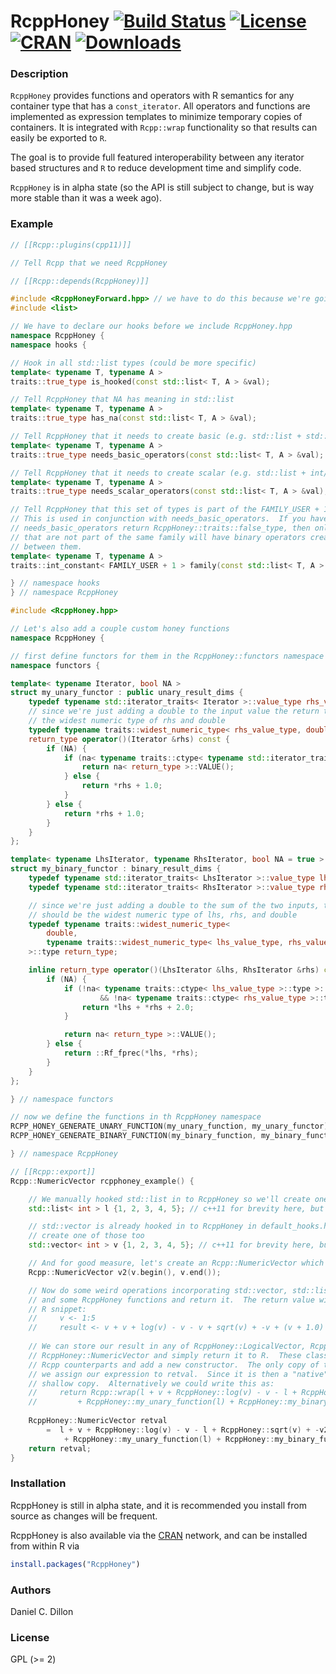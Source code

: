 # RcppHoney [![Build Status](https://travis-ci.org/dcdillon/RcppHoney.svg?branch=master)](https://travis-ci.org/dcdillon/RcppHoney) [![License](http://img.shields.io/badge/license-GPL%20%28%3E=%202%29-brightgreen.svg?style=flat)](http://www.gnu.org/licenses/gpl-2.0.html) [![CRAN](http://www.r-pkg.org/badges/version/RcppHoney)](http://cran.r-project.org/package=RcppHoney) [![Downloads](http://cranlogs.r-pkg.org/badges/RcppHoney?color=brightgreen)](http://www.r-pkg.org/pkg/RcppHoney)

### Description

`RcppHoney` provides functions and operators with R semantics for any container type that has a `const_iterator`.  All operators and functions are implemented as expression templates to minimize temporary copies of containers.  It is integrated with `Rcpp::wrap` functionality so that results can easily be exported to `R`.

The goal is to provide full featured interoperability between any iterator based structures and `R` to reduce development time and simplify code.

`RcppHoney` is in alpha state (so the API is still subject to change, but is way more stable than it was a week ago).

### Example

```c++
// [[Rcpp::plugins(cpp11)]]

// Tell Rcpp that we need RcppHoney

// [[Rcpp::depends(RcppHoney)]]

#include <RcppHoneyForward.hpp> // we have to do this because we're going to hook in a non-default structure
#include <list>

// We have to declare our hooks before we include RcppHoney.hpp
namespace RcppHoney {
namespace hooks {

// Hook in all std::list types (could be more specific)
template< typename T, typename A >
traits::true_type is_hooked(const std::list< T, A > &val);

// Tell RcppHoney that NA has meaning in std::list
template< typename T, typename A >
traits::true_type has_na(const std::list< T, A > &val);

// Tell RcppHoney that it needs to create basic (e.g. std::list + std::list) operators
template< typename T, typename A >
traits::true_type needs_basic_operators(const std::list< T, A > &val);

// Tell RcppHoney that it needs to create scalar (e.g. std::list + int/double) operators
template< typename T, typename A >
traits::true_type needs_scalar_operators(const std::list< T, A > &val);

// Tell RcppHoney that this set of types is part of the FAMILY_USER + 1 family.
// This is used in conjunction with needs_basic_operators.  If you have
// needs_basic_operators return RcppHoney::traits::false_type, then only types
// that are not part of the same family will have binary operators created
// between them.
template< typename T, typename A >
traits::int_constant< FAMILY_USER + 1 > family(const std::list< T, A > &val);

} // namespace hooks
} // namespace RcppHoney

#include <RcppHoney.hpp>

// Let's also add a couple custom honey functions
namespace RcppHoney {

// first define functors for them in the RcppHoney::functors namespace
namespace functors {

template< typename Iterator, bool NA >
struct my_unary_functor : public unary_result_dims {
    typedef typename std::iterator_traits< Iterator >::value_type rhs_value_type;
    // since we're just adding a double to the input value the return type should be
    // the widest numeric type of rhs and double
    typedef typename traits::widest_numeric_type< rhs_value_type, double >::type return_type;
    return_type operator()(Iterator &rhs) const {
        if (NA) {
            if (na< typename traits::ctype< typename std::iterator_traits< Iterator >::value_type >::type >::is_na(*rhs)) {
                return na< return_type >::VALUE();
            } else {
                return *rhs + 1.0;
            }
        } else {
            return *rhs + 1.0;
        }
    }
};

template< typename LhsIterator, typename RhsIterator, bool NA = true >
struct my_binary_functor : binary_result_dims {
    typedef typename std::iterator_traits< LhsIterator >::value_type lhs_value_type;
    typedef typename std::iterator_traits< RhsIterator >::value_type rhs_value_type;

    // since we're just adding a double to the sum of the two inputs, the return type
    // should be the widest numeric type of lhs, rhs, and double
    typedef typename traits::widest_numeric_type<
        double,
        typename traits::widest_numeric_type< lhs_value_type, rhs_value_type >::type
    >::type return_type;

    inline return_type operator()(LhsIterator &lhs, RhsIterator &rhs) const {
        if (NA) {
            if (!na< typename traits::ctype< lhs_value_type >::type >::is_na(*lhs)
                    && !na< typename traits::ctype< rhs_value_type >::type >::is_na(*rhs)) {
                return *lhs + *rhs + 2.0;
            }

            return na< return_type >::VALUE();
        } else {
            return ::Rf_fprec(*lhs, *rhs);
        }
    }
};

} // namespace functors

// now we define the functions in th RcppHoney namespace
RCPP_HONEY_GENERATE_UNARY_FUNCTION(my_unary_function, my_unary_functor)
RCPP_HONEY_GENERATE_BINARY_FUNCTION(my_binary_function, my_binary_functor)

} // namespace RcppHoney

// [[Rcpp::export]]
Rcpp::NumericVector rcpphoney_example() {

    // We manually hooked std::list in to RcppHoney so we'll create one
    std::list< int > l {1, 2, 3, 4, 5}; // c++11 for brevity here, but not required for RcppHoney

    // std::vector is already hooked in to RcppHoney in default_hooks.hpp so we'll
    // create one of those too
    std::vector< int > v {1, 2, 3, 4, 5}; // c++11 for brevity here, but not required for RcppHoney

    // And for good measure, let's create an Rcpp::NumericVector which is also hooked by default
    Rcpp::NumericVector v2(v.begin(), v.end());

    // Now do some weird operations incorporating std::vector, std::list, Rcpp::NumericVector
    // and some RcppHoney functions and return it.  The return value will be equal to the following
    // R snippet:
    //     v <- 1:5
    //     result <- v + v + log(v) - v - v + sqrt(v) + -v + (v + 1.0) + (v + v + 2.0)
    
    // We can store our result in any of RcppHoney::LogicalVector, RcppHoney::IntegerVector, or
    // RcppHoney::NumericVector and simply return it to R.  These classes inherit from their
    // Rcpp counterparts and add a new constructor.  The only copy of the data, in this case, is when
    // we assign our expression to retval.  Since it is then a "native" R type, returning it is a
    // shallow copy.  Alternatively we could write this as:
    //     return Rcpp::wrap(l + v + RcppHoney::log(v) - v - l + RcppHoney::sqrt(v) + -v2
    //         + RcppHoney::my_unary_function(l) + RcppHoney::my_binary_function(l, v);
    
    RcppHoney::NumericVector retval
        =  l + v + RcppHoney::log(v) - v - l + RcppHoney::sqrt(v) + -v2
            + RcppHoney::my_unary_function(l) + RcppHoney::my_binary_function(l, v);
    return retval;
}
```

### Installation

RcppHoney is still in alpha state, and it is recommended you install from source
as changes will be frequent.

RcppHoney is also available via the [CRAN](http://cran.r-project.org) network,
and can be installed from within R via 

```R
install.packages("RcppHoney")
```

### Authors

Daniel C. Dillon

### License

GPL (>= 2)
